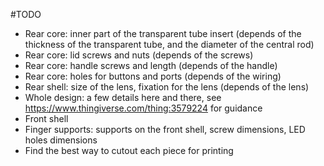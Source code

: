 #TODO

* Rear core: inner part of the transparent tube insert (depends of the thickness of the transparent tube, and the diameter of the central rod)
* Rear core: lid screws and nuts (depends of the screws)
* Rear core: handle screws and length (depends of the handle)
* Rear core: holes for buttons and ports (depends of the wiring)
* Rear shell: size of the lens, fixation for the lens (depends of the lens)
* Whole design: a few details here and there, see https://www.thingiverse.com/thing:3579224 for guidance
* Front shell
* Finger supports: supports on the front shell, screw dimensions, LED holes dimensions
* Find the best way to cutout each piece for printing
